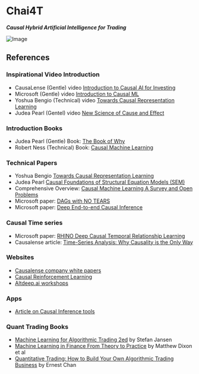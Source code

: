 # Chai4T
***Causal Hybrid Artificial Intelligence for Trading***

![Image](https://user-images.githubusercontent.com/47487862/212566129-55cdb669-5d51-4325-986f-98624a3f2a21.gif)

## References
### Inspirational Video Introduction
- CausaLense (Gentle) video [Introduction to Causal AI for Investing](https://www.youtube.com/watch?v=ZZcLHCk9LjY) 
- Microsoft (Gentle) video [Introduction to Causal ML](https://www.youtube.com/watch?v=7Zr6_Gdd0fo&list=PLD7HFcN7LXRf9cqPMGU2N6PLhDk2d6V5M&index=2)
- Yoshua Bengio (Technical) video [Towards Causal Representation Learning](https://www.youtube.com/watch?v=rKZJ0TJWvTk)
- Judea Pearl (Gentel) video [New Science of Cause and Effect](https://www.youtube.com/watch?v=ZaPV1OSEpHw&list=PLzERW_Obpmv-8z4cjUpUC1ciUIFHkAMSR&index=3)

### Introduction Books
- Judea Pearl (Gentle) Book: [The Book of Why](https://www.amazon.ca/Book-Why-Science-Cause-Effect/dp/1541698967/ref=sr_1_1?crid=1OFQ6OH1HP0KZ&keywords=the+book+of+why&qid=1673832347&sprefix=the+book+of+why%2Caps%2C133&sr=8-1)
- Robert Ness (Technical) Book: [Causal Machine Learning](https://www.manning.com/books/causal-machine-learning)

### Technical Papers
- Yoshua Bengio [Towards Causal Representation Learning](https://arxiv.org/pdf/2102.11107.pdf)
- Judea Pearl [Causal Foundations of Structural Equation Models (SEM)](http://ftp.cs.ucla.edu/pub/stat_ser/r370.pdf)
- Comprehensive Overview: [Causal Machine Learning A Survey and Open Problems](https://arxiv.org/abs/2206.15475)
- Microsoft paper: [DAGs with NO TEARS](https://arxiv.org/abs/1803.01422)
- Microsoft paper: [Deep End-to-end Causal Inference](https://arxiv.org/abs/2202.02195)

### Causal Time series 
- Microsoft paper: [RHINO Deep Causal Temporal Relationship Learning](https://arxiv.org/abs/2210.14706)
- Causalense article: [Time-Series Analysis: Why Causality is the Only Way](https://www.causalens.com/blog/time-series-analysis-why-causality-is-the-only-way/)


### Websites
- [Causalense company white papers](https://www.causalens.com/white-papers/)
- [Causal Reinforcement Learning](https://crl.causalai.net/)
- [Altdeep.ai workshops](https://altdeep.ai/)

### Apps
- [Article on Causal Inference tools](https://towardsdatascience.com/4-python-packages-to-learn-causal-analysis-9a8eaab9fdab)

### Quant Trading Books
- [Machine Learning for Algorithmic Trading 2ed](https://www.amazon.ca/Machine-Learning-Algorithmic-Trading-alternative/dp/1839217715/ref=sr_1_5?crid=1WKCFI3B1XERF&keywords=machine+learning+for+trading&qid=1673834200&sprefix=machine+learning+for+trading%2Caps%2C116&sr=8-5) by Stefan Jansen
- [Machine Learning in Finance From Theory to Practice](https://www.amazon.ca/Machine-Learning-Finance-Theory-Practice/dp/3030410676/ref=sr_1_13?crid=1WKCFI3B1XERF&keywords=machine+learning+for+trading&qid=1673834200&sprefix=machine+learning+for+trading%2Caps%2C116&sr=8-13) by Matthew Dixon et al
- [Quantitative Trading: How to Build Your Own Algorithmic Trading Business](https://www.amazon.ca/Quantitative-Trading-Build-Algorithmic-Business/dp/1119800064/ref=pd_bxgy_img_sccl_1/134-0034359-5120134?pd_rd_w=jcpBa&content-id=amzn1.sym.17b2b149-58e2-4824-ba79-851c5f351fdc&pf_rd_p=17b2b149-58e2-4824-ba79-851c5f351fdc&pf_rd_r=592XE7GZ2HW2SWRRTQ5Z&pd_rd_wg=lFwiw&pd_rd_r=c2153cfc-c24a-4611-8308-100492d98404&pd_rd_i=1119800064&psc=1) by Ernest Chan
